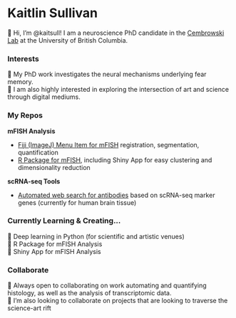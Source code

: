 # Kaitlin Sullivan
👋 Hi, I’m @kaitsull! I am a neuroscience PhD candidate in the [Cembrowski Lab](https://www.cembrowskilab.com/) at the University of British Columbia.    


### Interests
:microscope:   My PhD work investigates the neural mechanisms underlying fear memory.    
:art: I am also highly interested in exploring the intersection of art and science through digital mediums.     


### My Repos
**mFISH Analysis**  
- [Fiji (ImageJ) Menu Item for mFISH]() registration, segmentation, quantification
- [R Package for mFISH](https://github.com/kaitsull/RUHi), including Shiny App for easy clustering and dimensionality reduction

**scRNA-seq Tools**
- [Automated web search for antibodies](https://github.com/kaitsull/proteinsearch) based on scRNA-seq marker genes (currently for human brain tissue)  


### Currently Learning & Creating...
🌱  Deep learning in Python (for scientific and artistic venues)  
🌱  R Package for mFISH Analysis  
🌱  Shiny App for mFISH Analysis  

### Collaborate
 💞️  Always open to collaborating on work automating and quantifying histology, as well as the analysis of transcriptomic data.    
 💞️  I’m also looking to collaborate on projects that are looking to traverse the science-art rift

